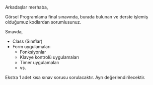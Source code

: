 Arkadaşlar merhaba,

Görsel Programlama final sınavında, burada bulunan ve derste işlemiş olduğumuz kodlardan sorumlusunuz.

Sınavda,

- Class (Sınıflar)
- Form uygulamaları
  - Fonksiyonlar
  - Klavye kontrolü uygulamaları
  - Timer uygulamaları
  - vs.
  
Ekstra 1 adet kısa sınav sorusu sorulacaktır. Ayrı değerlendirilecektir.
